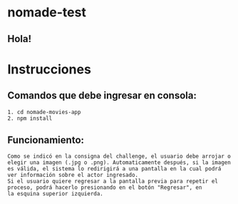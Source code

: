 # nomade-test

## Hola!
# Instrucciones
## Comandos que debe ingresar en consola:

    1. cd nomade-movies-app 
    2. npm install
## Funcionamiento:

    Como se indicó en la consigna del challenge, el usuario debe arrojar o elegir una imagen (.jpg o .png). Automaticamente después, si la imagen es válida, el sistema lo redirigirá a una pantalla en la cual podrá ver información sobre el actor ingresado.
    Si el usuario quiere regresar a la pantalla previa para repetir el proceso, podrá hacerlo presionando en el botón "Regresar", en
    la esquina superior izquierda.
